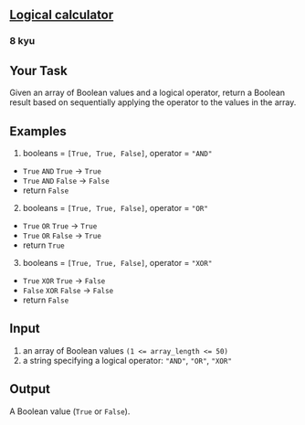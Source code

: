 <h2><a href=https://www.codewars.com/kata/57096af70dad013aa200007b/train/javascript target="_blank">Logical calculator</a></h2><h3>8 kyu</h3><h2 id="your-task">Your Task</h2><p>Given an array of Boolean values and a logical operator, return a Boolean result based on sequentially applying the operator to the values in the array.</p><h2 id="examples">Examples</h2><ol><li>booleans = <code>[True, True, False]</code>, operator = <code>"AND"</code></li></ol><ul><li><code>True</code> <code>AND</code> <code>True</code>  -&gt; <code>True</code></li><li><code>True</code> <code>AND</code> <code>False</code> -&gt; <code>False</code></li><li>return <code>False</code></li></ul><ol start="2"><li>booleans = <code>[True, True, False]</code>, operator = <code>"OR"</code></li></ol><ul><li><code>True</code> <code>OR</code> <code>True</code>  -&gt; <code>True</code></li><li><code>True</code> <code>OR</code> <code>False</code> -&gt; <code>True</code></li><li>return <code>True</code></li></ul><ol start="3"><li>booleans = <code>[True, True, False]</code>, operator = <code>"XOR"</code></li></ol><ul><li><code>True</code> <code>XOR</code> <code>True</code>  -&gt; <code>False</code></li><li><code>False</code> <code>XOR</code> <code>False</code> -&gt; <code>False</code></li><li>return <code>False</code></li></ul><h2 id="input">Input</h2><ol><li>an array of Boolean values <code>(1 &lt;= array_length &lt;= 50)</code></li><li>a string specifying a logical operator: <code>"AND"</code>, <code>"OR"</code>, <code>"XOR"</code></li></ol><h2 id="output">Output</h2><p>A Boolean value (<code>True</code> or <code>False</code>).</p>